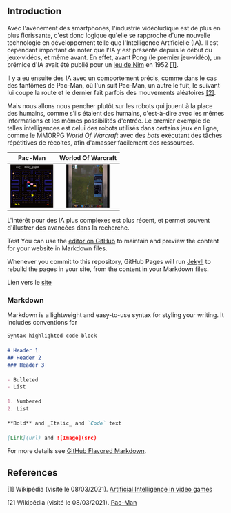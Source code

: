 ## Introduction

Avec l'avènement des smartphones, l'industrie vidéoludique est de plus en plus florissante, c'est donc logique qu'elle se rapproche d'une nouvelle technologie en développement telle que l'Intelligence Artificielle (IA). Il est cependant important de noter que l'IA y est présente depuis le début du jeux-vidéos, et même avant. En effet, avant Pong (le premier jeu-vidéo), un prémice d'IA avait été publié pour un [jeu de Nim](https://fr.wikipedia.org/wiki/Jeux_de_Nim) en 1952 [[1]](#1). 

Il y a eu ensuite des IA avec un comportement précis, comme dans le cas des fantômes de Pac-Man, où l'un suit Pac-Man, un autre le fuit, le suivant lui coupe la route et le dernier fait parfois des mouvements aléatoires [[2]](#2). 

Mais nous allons nous pencher plutôt sur les robots qui jouent à la place des humains, comme s'ils étaient des humains, c'est-à-dire avec les mêmes informations et les mêmes possibilités d'entrée. Le premier exemple de telles intelligences est celui des robots utilisés dans certains jeux en ligne, comme le MMORPG *World Of Warcraft* avec des *bots* exécutant des tâches répétitives de récoltes, afin d'amasser facilement des ressources.  

Pac-Man                    |  Worlod Of Warcraft
:-------------------------:|:-------------------------:
<img src="https://github.com/julienbronner/Veille_Technologique_IA-JV/blob/main/Images_Synthese/pacman.jpg" width="100" height="100">  | <img src="https://github.com/julienbronner/Veille_Technologique_IA-JV/blob/main/Images_Synthese/wow_bot.jpg" width="100" height="100">

L'intérêt pour des IA plus complexes est plus récent, et permet souvent d'illustrer des avancées dans la recherche. 

Test
You can use the [editor on GitHub](https://github.com/julienbronner/Veille_Technologique_IA-JV/edit/gh-pages/index.md) to maintain and preview the content for your website in Markdown files.

Whenever you commit to this repository, GitHub Pages will run [Jekyll](https://jekyllrb.com/) to rebuild the pages in your site, from the content in your Markdown files.

 Lien vers le [site](http://julienbronner.github.io/Veille_Technologique_IA-JV)
 
### Markdown

Markdown is a lightweight and easy-to-use syntax for styling your writing. It includes conventions for

```markdown
Syntax highlighted code block

# Header 1
## Header 2
### Header 3

- Bulleted
- List

1. Numbered
2. List

**Bold** and _Italic_ and `Code` text

[Link](url) and ![Image](src)
```

For more details see [GitHub Flavored Markdown](https://guides.github.com/features/mastering-markdown/).

## References
<a id="1">[1]</a> 
Wikipédia (visité le 08/03/2021).
[Artificial Intelligence in video games](https://en.wikipedia.org/wiki/Artificial_intelligence_in_video_games)

<a id="2">[2]</a> 
Wikipédia (visité le 08/03/2021).
[Pac-Man](https://fr.wikipedia.org/wiki/Pac-Man#Personnages)
